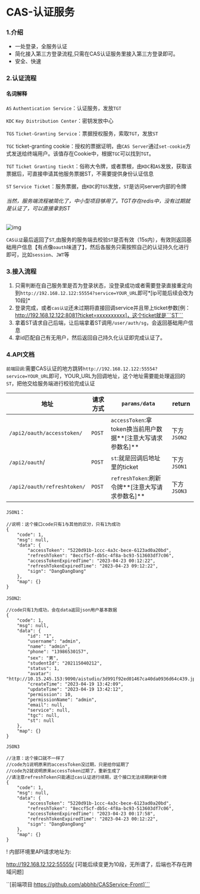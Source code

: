 # CAS-认证服务

### 1.介绍

- 一处登录，全服务认证
- 简化接入第三方登录流程,只需在CAS认证服务里接入第三方登录即可。
- 安全、快速

### 2.认证流程

#### 名词解释
```AS```
```Authentication Service```：认证服务，发放```TGT```

```KDC```
```Key Distribution Center```：密钥发放中心

```TGS```
```Ticket-Granting Service```：票据授权服务，索取```TGT```，发放```ST```

```TGC```
ticket-granting cookie：授权的票据证明，由```CAS Server```通过```set-cookie```方式发送给终端用户。该值存在Cookie中，根据```TGC```可以找到```TGT```。

```TGT```
```Ticket Granting tieckt```：俗称大令牌，或者票根，由```KDC```和```AS```发放，获取该票据后，可直接申请其他服务票据ST，不需要提供身份认证信息

```ST```
```Service Ticket```：服务票据，由```KDC```的```TGS```发放，```ST```是访问server内部的令牌



###### 当然，服务端流程被简化了，中小型项目够用了。TGT存在redis中，没有过期就是认证了，可以直接拿到ST

![img](https://imgconvert.csdnimg.cn/aHR0cHM6Ly9naXRlZS5jb20vc3VoYW93L25vdGUvcmF3L21hc3Rlci9pbWcvMjAyMDA2MDgxNDQ0MjgucG5n?x-oss-process=image/format,png)

```CAS认证```最后返回了```ST```,由服务的服务端去校验```ST```是否有效（15s内），有效则返回基础用户信息【有点像```oauth```味道了】，然后各服务只需按照自己的认证持久化进行即可，比如```session```、```JWT```等

### 3.接入流程

1. 只需判断在自己服务里是否为登录状态，没登录成功或者需要登录直接重定向到```http://192.168.12.122:55554?service=YOUR_URL```即可*[ip可能后续会改为10段]*
2. 登录完成，或者```cas认证```还未过期将直接回调service并且带上ticket参数[例：http://192.168.12.122:8081?ticket=xxxxxxxxxx]，这个ticket就是```ST```
3. 拿着ST请求自己后端，让后端拿着ST调用```/user/auth/sg```，会返回基础用户信息
4. 拿id匹配自己有无用户，然后返回自己持久化认证即完成认证了。



### 4.API文档

```前端回调```:需要CAS认证的地方跳转```http://192.168.12.122:55554?service=YOUR_URL```即可，YOUR_URL为回调地址，这个地址需要能处理返回的```ST```，把他交给服务端进行校验完成认证



| 地址                                        | 请求方式   | ```params/data```                                            | return          |
| ------------------------------------------- | ---------- | ------------------------------------------------------------ | --------------- |
| ```/api2/oauth/accesstoken/```              | ```POST``` | ```accessToken```:拿token换当前用户数据**[注意大写请求参数名]** | 下方```JSON2``` |
| ```/api2/oauth```/                          | ```POST``` | ```st```:就是回调后地址里的ticket                            | 下方```JSON1``` |
| ```/api2/oauth/refreshtoken/``` | ```POST``` | ```refreshToken```:刷新令牌**[注意大写请求参数名]**          | 下方```JSON3``` |

```JSON1```：

```
//说明：这个接口code只有1与其他的区分，只有1为成功
{
    "code": 1,
    "msg": null,
    "data": {
        "accessToken": "5220d91b-1ccc-4a3c-bece-6123ad0a20bd",
        "refreshToken": "8eccf5cf-db5c-4f8a-bc93-513603df7c06",
        "accessTokenExpiredTime": "2023-04-23 00:12:22",
        "refreshTokenExpiredTime": "2023-04-23 09:12:22",
        "sign": "DangDangDang"
    },
    "map": {}
}
```

```JSON2```:

```
//code只有1为成功，会在data返回json用户基本数据
{
    "code": 1,
    "msg": null,
    "data": {
        "id": "1",
        "username": "admin",
        "name": "admin",
        "phone": "13986530157",
        "sex": "男",
        "studentId": "202115040212",
        "status": 1,
        "avatar": "http://10.15.245.153:9090/aistudio/3d991f92ed01467ca40da0936d64c439.jpg",
        "createTime": "2023-04-19 13:42:09",
        "updateTime": "2023-04-19 13:42:12",
        "permission": 10,
        "permissionName": "admin",
        "email": null,
        "service": null,
        "tgc": null,
        "st": null
    },
    "map": {}
}
```

```JSON3```

```
//注意：这个接口就不一样了
//code为1说明原来的accessToken没过期，只是给你延期了
//code为2就说明原来accessToken过期了，重新生成了
//请注意refreshToken只能通过cas认证进行续期，这个接口无法续期刷新令牌
{
    "code": 1,
    "msg": null,
    "data": {
        "accessToken": "5220d91b-1ccc-4a3c-bece-6123ad0a20bd",
        "refreshToken": "8eccf5cf-db5c-4f8a-bc93-513603df7c06",
        "accessTokenExpiredTime": "2023-04-23 00:17:58",
        "refreshTokenExpiredTime": "2023-04-23 00:12:22",
        "sign": "DangDangDang"
    },
    "map": {}
}
```





! 内部环境里API请求地址为:

http://192.168.12.122:55555/ [可能后续变更为10段，无所谓了，后端也不存在跨域问题]



``[前端项目:https://github.com/abbhb/CASService-Front]```